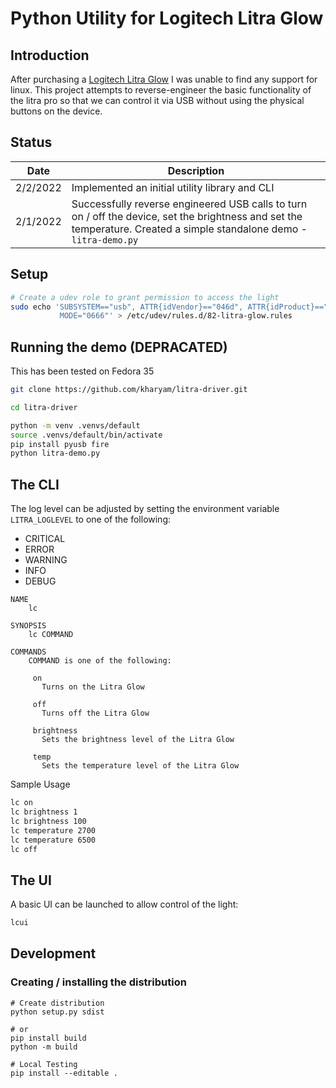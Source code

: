 # Python Utility for Logitech Litra Glow

## Introduction

After purchasing a [Logitech Litra Glow](https://www.logitech.com/en-us/products/lighting/litra-glow.946-000001.html) I was unable to find any support for linux. This project attempts to reverse-engineer the basic functionality of the litra pro so that we can control it via USB without using the physical buttons on the device.

## Status

|Date|Description|
|-----------|----------------------------------------------------------|
| 2/2/2022  | Implemented an initial utility library and CLI|
| 2/1/2022  | Successfully reverse engineered USB calls to turn on / off the device, set the brightness and set the temperature. Created a simple standalone demo - `litra-demo.py`


## Setup

```bash
# Create a udev role to grant permission to access the light
sudo echo 'SUBSYSTEM=="usb", ATTR{idVendor}=="046d", ATTR{idProduct}=="c900",\
           MODE="0666"' > /etc/udev/rules.d/82-litra-glow.rules
```

## Running the demo (DEPRACATED)

This has been tested on Fedora 35

```bash
git clone https://github.com/kharyam/litra-driver.git

cd litra-driver

python -m venv .venvs/default
source .venvs/default/bin/activate
pip install pyusb fire
python litra-demo.py
```

## The CLI

The log level can be adjusted by setting the environment variable `LITRA_LOGLEVEL` to one of the following:
* CRITICAL
* ERROR
* WARNING
* INFO
* DEBUG

```
NAME
    lc

SYNOPSIS
    lc COMMAND

COMMANDS
    COMMAND is one of the following:

     on
       Turns on the Litra Glow

     off
       Turns off the Litra Glow

     brightness
       Sets the brightness level of the Litra Glow

     temp
       Sets the temperature level of the Litra Glow
```

Sample Usage
```bash
lc on
lc brightness 1
lc brightness 100
lc temperature 2700
lc temperature 6500
lc off
```

## The UI
A basic UI can be launched to allow control of the light:

```bash
lcui
```



## Development
### Creating / installing the distribution

```
# Create distribution
python setup.py sdist

# or
pip install build
python -m build

# Local Testing
pip install --editable .

```